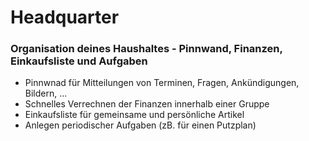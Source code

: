 # Headquarter
### Organisation deines Haushaltes - Pinnwand, Finanzen, Einkaufsliste und Aufgaben

- Pinnwnad für Mitteilungen von Terminen, Fragen, Ankündigungen, Bildern, ...
- Schnelles Verrechnen der Finanzen innerhalb einer Gruppe
- Einkaufsliste für gemeinsame und persönliche Artikel
- Anlegen periodischer Aufgaben (zB. für einen Putzplan)
